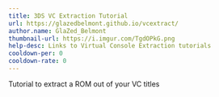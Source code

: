 ```yaml
---
title: 3DS VC Extraction Tutorial
url: https://glazedbelmont.github.io/vcextract/
author.name: GlaZed_Belmont
thumbnail-url: https://i.imgur.com/TgdOPkG.png
help-desc: Links to Virtual Console Extraction tutorials
cooldown-per: 0
cooldown-rate: 0
---
```


Tutorial to extract a ROM out of your VC titles
